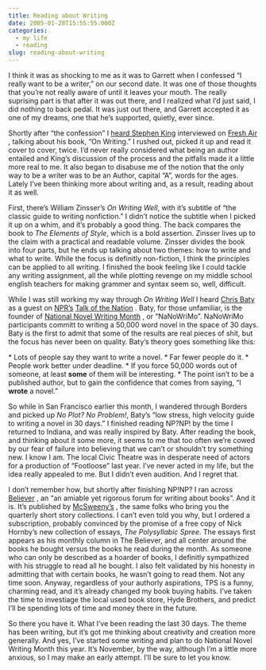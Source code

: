 ```yaml
---
title: Reading about Writing
date: 2005-01-28T15:55:55.000Z
categories:
  - my life
  - reading
slug: reading-about-writing
---
```

I think it was as shocking to me as it was to Garrett when I confessed “I really want to be a writer,” on our second date. It was one of those thoughts that you’re not really aware of until it leaves your mouth. The really suprising part is that after it was out there, and I realized what I’d just said, I did nothing to back pedal. It was just out there, and Garrett accepted it as one of my dreams, one that he’s supported, quietly, ever since.

Shortly after “the confession” I [heard Stephen King][1]  interviewed on [Fresh Air][2] , talking about his book, “On Writing.” I rushed out, picked it up and read it cover to cover, twice. I’d never really considered what being an author entailed and King’s discussion of the process and the pitfalls made it a little more real to me. It also began to disabuse me of the notion that the only way to be a writer was to be an Author, capital “A”, words for the ages. Lately I’ve been thinking more about writing and, as a result, reading about it as well.

First, there’s William Zinsser’s _On Writing Well_, with it’s subtitle of “the classic guide to writing nonfiction.” I didn’t notice the subtitle when I picked it up on a whim, and it’s probably a good thing. The back compares the book to _The Elements of Style_, which is a bold assertion. Zinsser lives up to the claim with a practical and readable volume. Zinsser divides the book into four parts, but he ends up talking about two themes: how to write and what to write. While the focus is definitly non-fiction, I think the principles can be applied to all writing. I finished the book feeling like I could tackle any writing assignment, all the while plotting revenge on my middle school english teachers for making grammer and syntax seem so, well, difficult.

While I was still working my way through _On Writing Well_ I heard [Chris Baty][3]  as a guest on [<span class="caps">NPR</span>’s][4]  [Talk of the Nation][5] . Baty, for those unfamiliar, is the founder of [National Novel Writing Month][6] , or “NaNoWriMo”. NaNoWriMo participants committ to writing a 50,000 word novel in the space of 30 days. Baty is the first to admit that some of the results are real pieces of shit, but the focus has never been on quality. Baty’s theory goes something like this:

\* Lots of people say they want to write a novel. \* Far fewer people do it. \* People work better under deadline. \* If you force 50,000 words out of someone, at least **some** of them will be interesting. * The point isn’t to be a published author, but to gain the confidence that comes from saying, “I **wrote** a novel.”

So while in San Francisco earlier this month, I wandered through Borders and picked up _No Plot? No Problem!_, Baty’s “low stress, high velocity guide to writing a novel in 30 days.” I finished reading <span class="caps">NP</span>?<span class="caps">NP</span>! by the time I returned to Indiana, and was really inspired by Baty. After reading the book, and thinking about it some more, it seems to me that too often we’re cowed by our fear of failure into believing that we can’t or shouldn’t try something new. I know I am. The local Civic Theatre was in desperate need of actors for a production of “Footloose” last year. I’ve never acted in my life, but the idea really appealed to me. But I didn’t even audition. And I regret that.

I don’t remember how, but shortly after finishing <span class="caps">NP</span>!<span class="caps">NP</span>? I ran across [Believer][7] , an “an amiable yet rigorous forum for writing about books”. And it is. It’s published by [McSweeny’s][8] , the same folks who bring you the quarterly short story collections. I can’t even told you why, but I ordered a subscription, probably convinced by the promise of a free copy of Nick Hornby’s new collection of essays, _The Polysyllabic Spree_. The essays first appears as his monthly column in The Believer, and all center around the books he bought versus the books he read during the month. As someone who can only be described as a hoarder of books, I definitly sympathized with his struggle to read all he bought. I also felt validated by his honesty in admitting that with certain books, he wasn’t going to read them. Not any time soon. Anyway, regardless of your authorly aspirations, <span class="caps">TPS</span> is a funny, charming read, and it’s already changed my book buying habits. I’ve taken the time to investiage the local used book store, Hyde Brothers, and predict I’ll be spending lots of time and money there in the future.

So there you have it. What I’ve been reading the last 30 days. The theme has been writing, but it’s got me thinking about creativity and creation more generally. And yes, I’ve started some writing and plan to do National Novel Writing Month this year. It’s November, by the way, although I’m a little more anxious, so I may make an early attempt. I’ll be sure to let you know.



 [1]: http://www.npr.org/templates/story/story.php?storyId=1112273
 [2]: http://www.npr.org/templates/rundowns/rundown.php?prgId=13
 [3]: http://www.npr.org/templates/story/story.php?storyId=835782
 [4]: http://npr.org
 [5]: http://www.npr.org/templates/rundowns/rundown.php?prgId=5
 [6]: http://nanowrimo.org
 [7]: http://believermag.com
 [8]: http://mcsweeneys.net/

